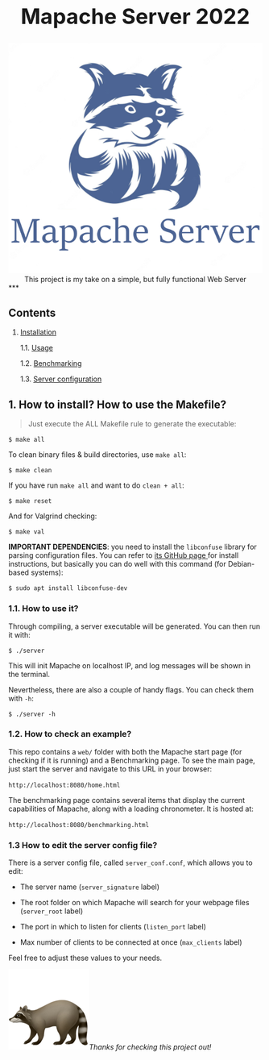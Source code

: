 <center><h1 style="font-size:3em;"><b>Mapache Server 2022</b></h1></center>

<div style='text-align: center;' align='center'>
    <img style='max-heigth: 200px;' src='misc/mapache.png'/>
</div>

<center>This project is my take on a simple, but fully functional Web Server</center>
***

## **Contents**
1. [Installation](#1-how-to-install-how-to-use-the-makefile)

	1.1. [Usage](#11-how-to-use-it)

	1.2. [Benchmarking](#12-how-to-check-an-example)

	1.3. [Server configuration](#13-how-to-edit-the-server-config-file)


## 1. How to install? How to use the Makefile?

> Just execute the ALL Makefile rule to generate the executable:

```
$ make all
```

To clean binary files & build directories, use `make all`:

```
$ make clean
```

If you have run `make all` and want to do `clean + all`:

```
$ make reset
```

And for Valgrind checking:

```
$ make val
```

**IMPORTANT DEPENDENCIES**: you need to install the `libconfuse` library for parsing configuration files. You can refer to <a href=https://github.com/libconfuse/libconfuse>its GitHub page </a> for install instructions, but basically you can do well with this command (for Debian-based systems):

```
$ sudo apt install libconfuse-dev
```

### 1.1. How to use it?

Through compiling, a server executable will be generated. You can then run it with:

```
$ ./server
```

This will init Mapache on localhost IP, and log messages will be shown in the terminal.

Nevertheless, there are also a couple of handy flags. You can check them with `-h`:

```
$ ./server -h
```

### 1.2. How to check an example?

This repo contains a `web/` folder with both the Mapache start page (for checking if it is running) and a Benchmarking page. To see the main page, just start the server and navigate to this URL in your browser:

`http://localhost:8080/home.html`

The benchmarking page contains several items that display the current capabilities of Mapache, along with a loading chronometer. It is hosted at:

`http://localhost:8080/benchmarking.html`

### 1.3 How to edit the server config file?

There is a server config file, called `server_conf.conf`, which allows you to edit:

+ The server name (`server_signature` label)

+ The root folder on which Mapache will search for your webpage files (`server_root` label)

+ The port in which to listen for clients (`listen_port` label)

+ Max number of clients to be connected at once (`max_clients` label)

Feel free to adjust these values to your needs.


<img style='max-heigth: 200px;' src='misc/emoji.png'/><i>Thanks for checking this project out!</i>